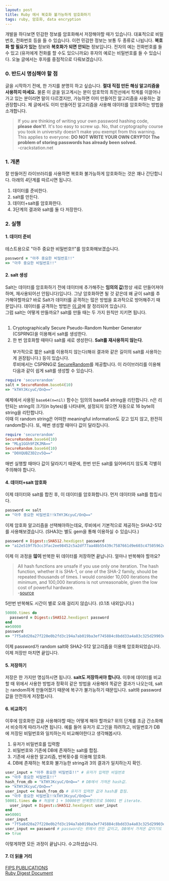 ```yaml
---
layout: post
title: Ruby 에서 복호화 불가능하게 암호화하기
tags: ruby, 암호화, data encryption
---
```


개발을 하다보면 민감한 정보를 암호화해서 저장해야할 때가 있습니다. 대표적으로 비밀번호, 전화번호 등을 들 수 있습니다. 이런 민감한 정보는 보통 두 종류로 나뉩니다. **복호화 할 필요가 있는** 정보와 **복호화가 되면 안되는** 정보입니다. 전자의 예는 전화번호를 들 수 있고 (유저에게 전화를 할 수도 있으니까요) 후자의 예로는 비밀번호를 들 수 있습니다. 오늘 글에서는 후자를 중점적으로 다뤄보겠습니다. <br>

### 0. 반드시 명심해야 할 점<br>
글을 시작하기 전에, 한 가지를 분명히 하고 싶습니다. **절대 직접 만든 해싱 알고리즘을 사용하지 마세요.** 물론 이 글을 읽고계시는 분이 암호학의 최전선에서 학계를 이끌어나가고 있는 분이라면 말이 다르겠지만, 가능하면 이미 만들어진 알고리즘을 사용하는 걸 권장합니다. 제 글에서도 이미 만들어진 알고리즘을 사용해 데이터를 암호화하는 방법을 소개합니다.<br>

> If you are thinking of writing your own password hashing code, **please don't!**. It's too easy to screw up. No, that cryptography course you took in university doesn't make you exempt from this warning. This applies to everyone: **DO NOT WRITE YOUR OWN CRYPTO! The problem of storing passwords has already been solved.**  
> -crackstation.net

### 1. 개론<br>
잘 만들어진 라이브러리를 사용하면 복호화 불가능하게 암호화하는 것은 꽤나 간단합니다. 아래의 4단계를 따르시면 됩니다.<br>
1. 데이터를 준비한다.   
2. salt를 만든다.  
3. 데이터+salt를 암호화한다.  
4. 3단계의 결과와 salt를 둘 다 저장한다.  

### 2. 실행<br>

#### 1. 데이터 준비<br>
테스트용으로 "아주 중요한 비밀번호!!"를 암호화해보겠습니다. 

``` ruby
password = "아주 중요한 비밀번호!!"
=> "아주 중요한 비밀번호!!"
```

#### 2. salt 생성<br>
Salt는 데이터를 암호화하기 전에 데이터에 추가해주는 **임의의 값**(항상 새로 만들어져야하며, 재사용되어선 안됩니다)입니다. 그냥 암호화하면 될 것 같은데 왜 굳이 salt를 추가해야할까요? 바로 Salt가 데이터를 공격하는 많은 방법을 효과적으로 방어해주기 때문입니다. 데이터를 공격하는 방법은 [이 글](https://crackstation.net/hashing-security.htm)에 잘 정리되어 있습니다. <br>
그럼 salt는 어떻게 만들까요? salt를 만들 때는 두 가지 원칙만 지키면 됩니다.<br><br>
1. Cryptographically Secure Pseudo-Random Number Generator (CSPRNG)을 이용해서 salt를 생성한다.  
2. 한 번 암호화할 때마다 salt를 새로 생성한다. **Salt를 재사용하지 않는다**.  <br><br>
부가적으로 짧은 salt를 이용하지 않는다(해쉬 결과와 같은 길이의 salt를 사용하는 게 권장됩니다.) 등이 있습니다.<br>
루비에서는 CSPRNG로 [SecureRandom](http://ruby-doc.org/stdlib-2.2.2/libdoc/securerandom/rdoc/SecureRandom.html)를 제공합니다. 이 라이브러리를 이용해 다음과 같이 쉽게 salt를 생성할 수 있습니다.  

``` ruby
require 'securerandom'
salt = SecureRandom.base64(10)
=> "kTHYJKcyuC/OnQ=="
```
예제에서 사용된 `base64(n=nil)` 함수는 임의의 base64 string을 리턴합니다. n은 리턴되는 string의 크기(in bytes)를 나타내며, 설정되지 않으면 자동으로 16 byte의 string을 리턴합니다.<br>
이때 이 random string은 어떠한 meaningful information도 갖고 있지 않고, 완전히 random합니다. 또, 매번 생성할 때마다 값이 달라집니다.  

``` ruby
require 'securerandom'
SecureRandom.base64(10)
=> "MLg1GGh9FZKJMA=="
SecureRandom.base64(10)
=> "D0XQUBZ3D2zv5Q=="
```
매번 실행할 때마다 값이 달라지기 때문에, 한번 만든 salt를 잃어버리지 않도록 각별히 주의해야 합니다.<br>

#### 4. 데이터+salt 암호화<br>
이제 데이터와 salt를 합친 후, 이 데이터를 암호화합니다. 먼저 데이터와 salt를 합칩시다.  

``` ruby
password << salt
=> "아주 중요한 비밀번호!!kTHYJKcyuC/OnQ=="
```
이제 암호화 알고리즘을 선택해야하는데요, 루비에서 기본적으로 제공하는 SHA2-512를 사용해보겠습니다. (SHA3는 별도 gem을 통해 이용하실 수 있습니다.)  

``` ruby
password = Digest::SHA512.hexdigest password
=> "a12e519f7b3cc3fac2ee98452c5a2df77aa48b55439c7587661d9e603c47505962df8b3b166fbd7c1e51799d67cf4cfb3e24c5117b60689253855ec525c0c203"
```
이제 이 과정을 **많이** 반복한 뒤 데이터를 저장하면 끝납니다. 얼마나 반복해야 할까요?  

> All hash functions are unsafe if you use only one iteration. The hash function, whether it is SHA-1, or one of the SHA-2 family, should be repeated thousands of times. I would consider 10,000 iterations the minimum, and 100,000 iterations is not unreasonable, given the low cost of powerful hardware.  
> -[source](http://security.stackexchange.com/questions/4687/are-salted-sha-256-512-hashes-still-safe-if-the-hashes-and-their-salts-are-expos)  

5만번 반복해도 시간이 별로 오래 걸리지 않습니다. (0.1초 내외입니다.)  

``` ruby
50000.times do 
  password = Digest::SHA512.hexdigest password
end
=>50000
password
=> "7f5a8d20a27f220e0b2fd3c194a7ab019ba3ef745884c8bdd33a4a83c325d29903e6351628e3d35558ebf71bc6387a3c73393972356883efa2b2653b2ea6b88a"
```
이제 password가 random salt와 SHA2-512 알고리즘을 이용해 암호화되었습니다. 이제 저장만 마치면 끝입니다.  

#### 5. 저장하기
저장은 한 가지만 명심하시면 됩니다. **salt도 저장하셔야 합니다.** 이후에 데이터를 비교할 때 위에서 사용한 방법과 정확히 같은 방법을 사용해야 똑같은 결과가 나오는데, salt는 random하게 만들어졌기 때문에 복구가 불가능하기 때문입니다. salt와 password 값을 안전하게 저장합시다.  

#### 6. 비교하기
이후에 암호화한 값을 사용해야할 때는 어떻게 해야 할까요? 위의 단계를 조금 간소화해서 비슷하게 따라가시면 됩니다. 예를 들어 유저가 로그인을 하려하고, 비밀번호가 DB에 저장된 비밀번호와 일치하는지 비교해야한다고 생각해봅시다.<br>   

1. 유저가 비밀번호를 입력함  
2. 비밀번호와 기존에 DB에 존재하는 salt를 합침.  
3. 기존에 사용한 알고리즘, 반복횟수를 이용해 암호화.  
4. DB에 존재하는 복호화 불가능한 string과 3의 결과가 일치하는지 확인.  

``` ruby
user_input = "아주 중요한 비밀번호!!" # 유저가 입력한 비밀번호
=> "아주 중요한 비밀번호!!"
hash_from_db = "kTHYJKcyuC/OnQ==" # DB에서 가져온 hash값.
=> "kTHYJKcyuC/OnQ=="
user_input << hash_from_db # 유저가 입력한 값과 hash를 합침.
=> "아주 중요한 비밀번호!!kTHYJKcyuC/OnQ=="
50001.times do # 처음에 1 + 50000번 반복했으므로 50001 번 iterate.
  user_input = Digest::SHA512.hexdigest user_input
end
=>50001
user_input
=> "7f5a8d20a27f220e0b2fd3c194a7ab019ba3ef745884c8bdd33a4a83c325d29903e6351628e3d35558ebf71bc6387a3c73393972356883efa2b2653b2ea6b88a"
user_input == password # password는 위에서 만든 값이고, DB에서 가져온 값이기도 합니다.
=> true
```
이렇게하면 모든 과정이 끝납니다. 수고하셨습니다.  

#### 7. 더 읽을 거리

[FIPS PUBLICATIONS](http://csrc.nist.gov/publications/PubsFIPS.html)<br>
[Ruby Digest Document](http://ruby-doc.org/stdlib-2.1.0/libdoc/digest/rdoc/Digest.html)
